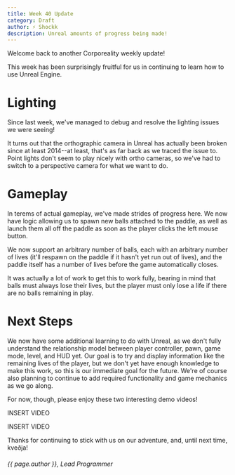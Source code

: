 ```yaml
---
title: Week 40 Update
category: Draft
author: ⚡ Shockk
description: Unreal amounts of progress being made!
---
```


Welcome back to another Corporeality weekly update!

This week has been surprisingly fruitful for us in continuing to learn how to use Unreal Engine.

# Lighting

Since last week, we've managed to debug and resolve the lighting issues we were seeing!

It turns out that the orthographic camera in Unreal has actually been broken since at least 2014--at least, that's as far back as we traced the issue to. Point lights don't seem to play nicely with ortho cameras, so we've had to switch to a perspective camera for what we want to do.

# Gameplay

In terems of actual gameplay, we've made strides of progress here. We now have logic allowing us to spawn new balls attached to the paddle, as well as launch them all off the paddle as soon as the player clicks the left mouse button.

We now support an arbitrary number of balls, each with an arbitrary number of lives (it'll respawn on the paddle if it hasn't yet run out of lives), and the paddle itself has a number of lives before the game automatically closes.

It was actually a lot of work to get this to work fully, bearing in mind that balls must always lose their lives, but the player must only lose a life if there are no balls remaining in play.

# Next Steps

We now have some additional learning to do with Unreal, as we don't fully understand the relationship model between player controller, pawn, game mode, level, and HUD yet. Our goal is to try and display information like the remaining lives of the player, but we don't yet have enough knowledge to make this work, so this is our immediate goal for the future. We're of course also planning to continue to add required functionality and game mechanics as we go along.

For now, though, please enjoy these two interesting demo videos!

INSERT VIDEO

INSERT VIDEO

Thanks for continuing to stick with us on our adventure, and, until next time, kveðja!

###### {{ page.author }}, Lead Programmer
